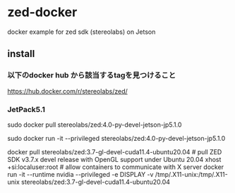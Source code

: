 # zed-docker
docker example for zed sdk (stereolabs) on Jetson

## install

### 以下のdocker hub から該当するtagを見つけること
https://hub.docker.com/r/stereolabs/zed/

### JetPack5.1
sudo docker pull stereolabs/zed:4.0-py-devel-jetson-jp5.1.0

sudo docker run -it --privileged  stereolabs/zed:4.0-py-devel-jetson-jp5.1.0


docker pull stereolabs/zed:3.7-gl-devel-cuda11.4-ubuntu20.04  # pull ZED SDK v3.7.x devel release with OpenGL support under Ubuntu 20.04
xhost +si:localuser:root  # allow containers to communicate with X server
  docker run -it --runtime nvidia --privileged -e DISPLAY -v /tmp/.X11-unix:/tmp/.X11-unix stereolabs/zed:3.7-gl-devel-cuda11.4-ubuntu20.04
